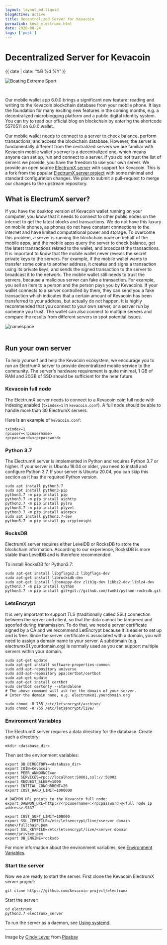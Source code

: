 ```yaml
---
layout: layout_md.liquid
blogActive: active
title: Decentralized Server for Kevacoin
permalink: keva_electrumx.html
date: 2020-08-24
tags: ['post']
---
```


<h1 class="kva-blog-title">Decentralized Server for Kevacoin</h1>

<p class="kva-blog-list-date">{{ date | date: '%B %d %Y' }}</p>

<img src="images/balloon-1373161_1920.jpg" class="img-fluid" alt="Boating Extreme Sport" style="margin-bottom: 30px"/>

Our mobile wallet app 6.0.0 brings a significant new feature: reading and writing to the Kevacoin blockchain database from your mobile phone. It lays the foundation for many exciting new features in the coming months, e.g. a decentralized microblogging platform and a public digital identity system. You can try to read our official blog on blockchain by entering the shortcode 5570511 on 6.0.0 wallet.

Our mobile wallet needs to connect to a server to check balance, perform transactions, and access the blockchain database. However, the server is fundamentally different from the centralized servers we are familiar with. Kevacoin mobile wallet's server is a decentralized one, which means anyone can set up, run and connect to a server. If you do not trust the list of servers we provide, you have the freedom to use your own server. We provide an open source [ElectrumX server]((https://github.com/kevacoin-project/electrumx)) with support for Kevacoin. This is a fork from the popular [ElectrumX server project](https://github.com/kyuupichan/electrumx) with some minimal and standard configuration changes. We plan to submit a pull-request to merge our changes to the upstream repository.

## What is ElectrumX server?

If you have the desktop version of Kevacoin wallet running on your computer, you know that it needs to connect to other public nodes on the internet to get the latest blocks and transactions. We do not have this luxury on mobile phones, as phones do not have constant connections to the internet and have limited computational power and storage. To overcome this problem, a server is running the blockchain node on behalf of the mobile apps, and the mobile apps query the server to check balance, get the latest transactions related to the wallet, and broadcast the transactions. It is important to know that the mobile wallet never reveals the secret private keys to the servers. For example, if the mobile wallet wants to transfer some coins to another address, it creates and signs a transaction using its private keys, and sends the signed transaction to the server to broadcast it to the network. The mobile wallet still needs to trust the servers, because a malicious server can fake a transaction. For example, you sell an item to a person and the person pays you by Kevacoins. If your wallet connects to a server controlled by them, they can send you a fake transaction which indicates that a certain amount of Kevacoin has been transferred to your address, but actually do not happen. It is highly recommended that you connect to your own server, or a server run by someone you trust. The wallet can also connect to multiple servers and compare the results from different servers to spot potential issues.


<img src="images/electrumx.png" class="img-fluid" alt="namespace" style="margin-bottom: 20px"/>

## Run your own server

To help yourself and help the Kevacoin ecosystem, we encourage you to run an ElectrumX server to provide decentralized mobile service to the community. The server's hardware requirement is quite minimal, 1 GB of RAM and 20GB of SSD should be sufficient for the near future.

### Kevacoin full node

The ElectrumX server needs to connect to a Kevacoin coin full node with indexing enabled (`txindex=1` in `kevacoin.conf`). A full node should be able to handle more than 30 ElectrumX servers.

Here is an example of `kevacoin.conf`:

```
txindex=1
rpcuser=<rpcusername>
rpcpassword=<rpcpassword>
```

### Python 3.7

The ElectrumX server is implemented in Python and requires Python 3.7 or higher. If your server is Ubuntu 18.04 or older, you need to install and configure Python 3.7. If your server is Ubuntu 20.04, you can skip this section as it has the required Python version.

```
sudo apt install python3.7
sudo apt install python3-pip
python3.7 -m pip install pip
python3.7 -m pip install aiohttp
python3.7 -m pip install pylru
python3.7 -m pip install plyvel
python3.7 -m pip install aiorpcx
sudo apt install python3.7-dev
python3.7 -m pip install py-cryptonight
```

### RocksDB

ElectrumX server requires either LevelDB or RocksDB to store the blockchain information. According to our experience, RocksDB is more stable than LevelDB and is therefore recommended.

To install RocksDB for Python3.7:

```
sudo apt-get install libgflags2.2 libgflags-dev
sudo apt-get install librocksdb-dev
sudo apt-get install libsnappy-dev zlib1g-dev libbz2-dev liblz4-dev
python3.7 -m pip install Cython
python3.7 -m pip install git+git://github.com/twmht/python-rocksdb.git
```

### LetsEncrypt

It is very important to support TLS (traditionally called SSL) connection between the server and client, so that the data cannot be tampered and spoofed during transmission. To do that, we need a server certificate signed by a CA and we recommend LetEncrypt because it is easier to set up and is free. Since the server certificate is associated with a domain, you will need to assign a domain name to your server. A subdomain (e.g. electrumx01.yourdomain.org) is normally used as you can support multiple servers within your domain.

```
sudo apt-get update
sudo apt-get install software-properties-common
sudo add-apt-repository universe
sudo add-apt-repository ppa:certbot/certbot
sudo apt-get update
sudo apt-get install certbot
sudo certbot certonly --standalone
# The above command will ask for the domain of your server.
# Enter the domain name, e.g. electrumx01.yourdomain.org

sudo chmod -R 755 /etc/letsencrypt/archive/
sudo chmod -R 755 /etc/letsencrypt/live/
```

### Environment Variables

The ElectrumX server requires a data directory for the database. Create such a directory:

```
mkdir <database_dir>
```
Then set the environment variables:

```
export DB_DIRECTORY=<database_dir>
export COIN=Kevacoin
export PEER_ANNOUNCE=on
export SERVICES=rpc://localhost:50001,ssl://:50002
export REQUEST_SLEEP=1000
export INITIAL_CONCURRENT=20
export COST_HARD_LIMIT=1000000

# DAEMON_URL points to the Kevacoin full node:
export DAEMON_URL=http://<rpcusername>:<rpcpassword>@<full node ip address>:9337

export COST_SOFT_LIMIT=100000
export SSL_CERTFILE=/etc/letsencrypt/live/<server domain name>/fullchain.pem
export SSL_KEYFILE=/etc/letsencrypt/live/<server domain name>/privkey.pem
export DB_ENGINE=rocksdb
```

For more information about the environment variables, see [Environment Variables](https://electrumx.readthedocs.io/en/latest/environment.html).

### Start the server

Now we are ready to start the server. First clone the Kevacoin ElectrumX server project:

```
git clone https://github.com/kevacoin-project/electrumx
```

Start the server:
```
cd electrumx
python3.7 electrumx_server
```

To run the server as a daemon, see [Using systemd](https://electrumx.readthedocs.io/en/latest/HOWTO.html#using-systemd).

---
<p class="kva-license-attr">
Image by <a href="https://pixabay.com/users/Cleverpix-2508959/?utm_source=link-attribution&amp;utm_medium=referral&amp;utm_campaign=image&amp;utm_content=1373161">Cindy Lever</a> from <a href="https://pixabay.com/?utm_source=link-attribution&amp;utm_medium=referral&amp;utm_campaign=image&amp;utm_content=1373161">Pixabay</a>
</p>
